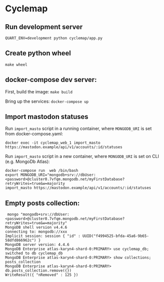 # Cyclemap
## Run development server
`QUART_ENV=development python cyclemap/app.py`

## Create python wheel
`make wheel`

## docker-compose dev server:
First, build the image:
`make build`

Bring up the services:
`docker-compose up`

## Import mastodon statuses
Run `import_masto` script in a running container, where `MONGODB_URI` is set
from docker-compose.yaml:
```
docker exec -it cyclemap_web_1 import_masto https://mastodon.example/api/v1/accounts/:id/statuses
```

Run `import_masto` script in a new container, where `MONGODB_URI` is set on
CLI (e.g. MongoDb Atlas):
```
docker-compose run  web /bin/bash
export MONGODB_URI="mongodb+srv://dbUser:<password>@cluster0.7vfqm.mongodb.net/myFirstDatabase?retryWrites=true&w=majority
import_masto https://mastodon.example/api/v1/accounts/:id/statuses
```

## Empty posts collection:
```
 mongo "mongodb+srv://dbUser:<password>@cluster0.7vfqm.mongodb.net/myFirstDatabase?retryWrites=true&w=majority"
MongoDB shell version v4.4.6
connecting to: mongodb://xxx
Implicit session: session { "id" : UUID("f4994525-bfda-45a6-9b65-58dfd866962c") }
MongoDB server version: 4.4.6
MongoDB Enterprise atlas-karyn4-shard-0:PRIMARY> use cyclemap_db;
switched to db cyclemap_db
MongoDB Enterprise atlas-karyn4-shard-0:PRIMARY> show collections;
posts_collection
MongoDB Enterprise atlas-karyn4-shard-0:PRIMARY> db.posts_collection.remove({})
WriteResult({ "nRemoved" : 125 })
```
